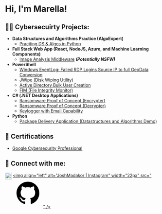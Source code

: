 <h1>Hi, I'm Marella! <br/>

<h2>👨‍💻 Cybersecuirty Projects:</h2>

- <b>Data Structures and Algorithms Practice (AlgoExpert)</b>
  - [Praciting DS & Algos in Python](https://github.com/joshmadakor1/Algorithms-Practice)
- <b>Full Stack Web App (React, NodeJS, Azure, and Machine Learning Components)</b>
  - [Image Analysis Middleware](https://github.com/joshmadakor1/4chan-Image-Analysis-Middleware-C964) <b><i>(Potentially NSFW)</b></i>
- <b>PowerShell</b>
  - [Windows EventLog: Failed RDP Logins Source IP to full GeoData Conversion](https://github.com/joshmadakor1/Sentinel-Lab)
  - [JWipe (Disk Wiping Utility)](https://github.com/joshmadakor1/Jwipe.PowerShell)
  - [Active Directory Bulk User Creation](https://github.com/joshmadakor1/AD_PS)
  - [FIM (File Integrity Monitor)](https://github.com/joshmadakor1/PowerShell-Integrity-FIM)
- <b>C# (.NET Desktop Applications)</b>
  - [Ransomware Proof of Concept (Encrypter)](https://github.com/joshmadakor1/EncrypterPOC)
  - [Ransomware Proof of Concept (Decrypter)](https://github.com/joshmadakor1/DecrypterPOC)
  - [Keylogger with Email Capability](https://github.com/joshmadakor1/Key-Logger-With-Email)
- <b>Python</b>
  - [Package Delivery Application (Datastructures and Algorithms Demo)](https://github.com/joshmadakor1/Package-Delivery-Pathfinding-Algorithm)

<h2>📝 Certifications </h2>

- [Google Cybersecurity Professional](https://www.credly.com/badges/093d4f94-f1c7-494b-9312-bb7930a3c78f/public_url)


<h2> 🤳 Connect with me:</h2>

[<img align="left" alt="JoshMadakor | LinkedIn" width="22px" src="https://cdn.jsdelivr.net/npm/simple-icons@v3/icons/linkedin.svg" />][linkedin]
[<img align="left" alt="JoshMadakor | Instagram" width="22px" src="<svg xmlns="http://www.w3.org/2000/svg" x="0px" y="0px" width="100" height="100" viewBox="0 0 32 32">
<path fill-rule="evenodd" d="M 16 4 C 9.371094 4 4 9.371094 4 16 C 4 21.300781 7.4375 25.800781 12.207031 27.386719 C 12.808594 27.496094 13.027344 27.128906 13.027344 26.808594 C 13.027344 26.523438 13.015625 25.769531 13.011719 24.769531 C 9.671875 25.492188 8.96875 23.160156 8.96875 23.160156 C 8.421875 21.773438 7.636719 21.402344 7.636719 21.402344 C 6.546875 20.660156 7.71875 20.675781 7.71875 20.675781 C 8.921875 20.761719 9.554688 21.910156 9.554688 21.910156 C 10.625 23.746094 12.363281 23.214844 13.046875 22.910156 C 13.15625 22.132813 13.46875 21.605469 13.808594 21.304688 C 11.144531 21.003906 8.34375 19.972656 8.34375 15.375 C 8.34375 14.0625 8.8125 12.992188 9.578125 12.152344 C 9.457031 11.851563 9.042969 10.628906 9.695313 8.976563 C 9.695313 8.976563 10.703125 8.65625 12.996094 10.207031 C 13.953125 9.941406 14.980469 9.808594 16 9.804688 C 17.019531 9.808594 18.046875 9.941406 19.003906 10.207031 C 21.296875 8.65625 22.300781 8.976563 22.300781 8.976563 C 22.957031 10.628906 22.546875 11.851563 22.421875 12.152344 C 23.191406 12.992188 23.652344 14.0625 23.652344 15.375 C 23.652344 19.984375 20.847656 20.996094 18.175781 21.296875 C 18.605469 21.664063 18.988281 22.398438 18.988281 23.515625 C 18.988281 25.121094 18.976563 26.414063 18.976563 26.808594 C 18.976563 27.128906 19.191406 27.503906 19.800781 27.386719 C 24.566406 25.796875 28 21.300781 28 16 C 28 9.371094 22.628906 4 16 4 Z"></path>
</svg>" />][instagram]

[twitter]: https://twitter.com/joshmadakor
[youtube]: https://www.youtube.com/c/joshmadakor
[instagram]: https://www.instagram.com/joshmadakor/
[linkedin]: [[https://www.linkedin.com/in/marmsalcedo/]

<!--
**joshmadakor1/joshmadakor1** is a ✨ _special_ ✨ repository because its `README.md` (this file) appears on your GitHub profile.

Here are some ideas to get you started:

- 🔭 I’m currently working on ...
- 🌱 I’m currently learning ...
- 👯 I’m looking to collaborate on ...
- 🤔 I’m looking for help with ...
- 💬 Ask me about ...
- 📫 How to reach me: ...
- 😄 Pronouns: ...
- ⚡ Fun fact: ...
-->
